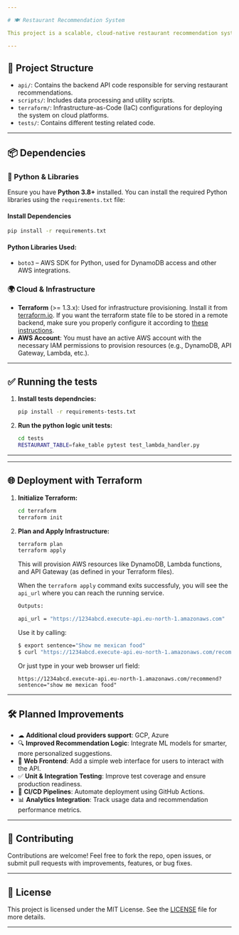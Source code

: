 ```yaml
---

# 🍽️ Restaurant Recommendation System

This project is a scalable, cloud-native restaurant recommendation system designed to provide personalized dining suggestions to users. It leverages modern Python development, infrastructure-as-code with Terraform, and cloud-native deployment on AWS.

---
```


## 📁 Project Structure

* `api/`: Contains the backend API code responsible for serving restaurant recommendations.
* `scripts/`: Includes data processing and utility scripts.
* `terraform/`: Infrastructure-as-Code (IaC) configurations for deploying the system on cloud platforms.
* `tests/`: Contains different testing related code.

---

## 📦 Dependencies

### 🐍 Python & Libraries

Ensure you have **Python 3.8+** installed. You can install the required Python libraries using the `requirements.txt` file:

#### Install Dependencies

```bash
pip install -r requirements.txt
```

#### Python Libraries Used:

* `boto3` – AWS SDK for Python, used for DynamoDB access and other AWS integrations.

### 🌍 Cloud & Infrastructure

* **Terraform** (>= 1.3.x): Used for infrastructure provisioning. Install it from [terraform.io](https://developer.hashicorp.com/terraform/downloads).
  If you want the terraform state file to be stored in a remote backend, make sure you properly configure it according to [these instructions](https://developer.hashicorp.com/terraform/language/backend).
* **AWS Account**: You must have an active AWS account with the necessary IAM permissions to provision resources (e.g., DynamoDB, API Gateway, Lambda, etc.).


---

## ✅ Running the tests

1. **Install tests dependncies:**

   ```bash
   pip install -r requirements-tests.txt
   ```

2. **Run the python logic unit tests:**

   ```bash
   cd tests
   RESTAURANT_TABLE=fake_table pytest test_lambda_handler.py
   ```

---


---

## 🌐 Deployment with Terraform

1. **Initialize Terraform:**

   ```bash
   cd terraform
   terraform init
   ```

2. **Plan and Apply Infrastructure:**

   ```bash
   terraform plan
   terraform apply
   ```

   This will provision AWS resources like DynamoDB, Lambda functions, and API Gateway (as defined in your Terraform files).

   When the `terraform apply` command exits successfuly, you will see the `api_url` where you can reach the running service.
   ```bash
   Outputs:

   api_url = "https://1234abcd.execute-api.eu-north-1.amazonaws.com"
   ```

   Use it by calling: 
   ```bash
   $ export sentence="Show me mexican food"
   $ curl "https://1234abcd.execute-api.eu-north-1.amazonaws.com/recommend?sentence=$(jq -rn --arg s \"$sentence\" '$s|@uri')"`
   ```
   Or just type in your web browser url field:
   ```
   https://1234abcd.execute-api.eu-north-1.amazonaws.com/recommend?sentence="show me mexican food"
   ```

---

## 🛠️ Planned Improvements

* ☁  **Additional cloud providers support**: GCP, Azure
* 🔍 **Improved Recommendation Logic**: Integrate ML models for smarter, more personalized suggestions.
* 🎨 **Web Frontend**: Add a simple web interface for users to interact with the API.
* ✅ **Unit & Integration Testing**: Improve test coverage and ensure production readiness.
* 🔁 **CI/CD Pipelines**: Automate deployment using GitHub Actions.
* 📊 **Analytics Integration**: Track usage data and recommendation performance metrics.

---

## 🤝 Contributing

Contributions are welcome! Feel free to fork the repo, open issues, or submit pull requests with improvements, features, or bug fixes.

---

## 📄 License

This project is licensed under the MIT License. See the [LICENSE](LICENSE) file for more details.

---
